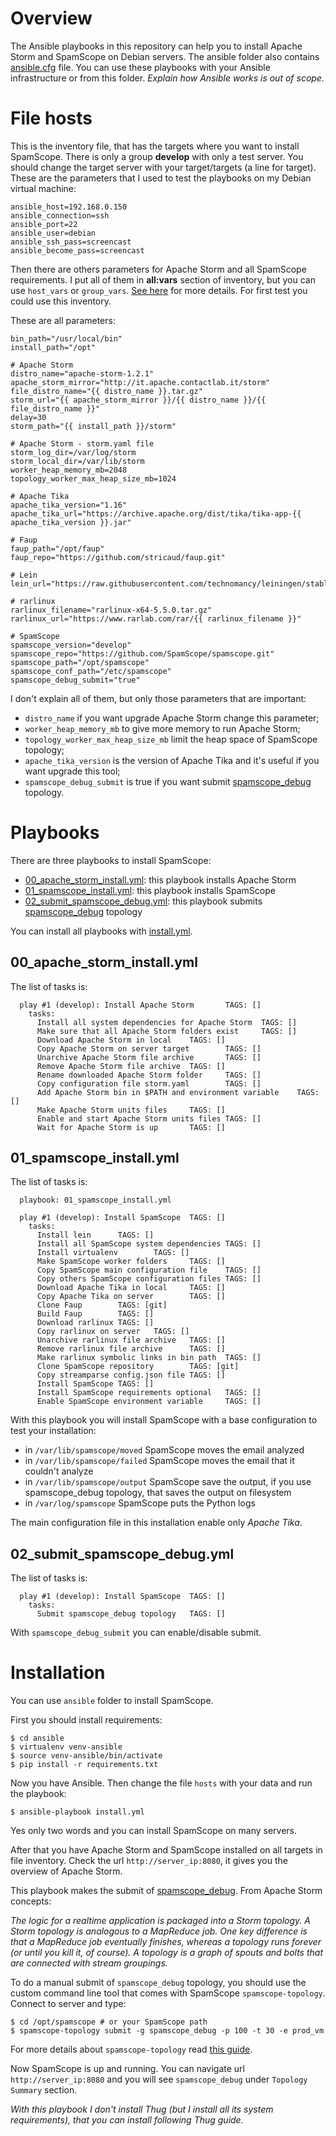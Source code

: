 # Overview
The Ansible playbooks in this repository can help you to install Apache Storm and SpamScope on Debian servers. The ansible folder also contains [ansible.cfg](./ansible.cfg) file.
You can use these playbooks with your Ansible infrastructure or from this folder.
_Explain how Ansible works is out of scope._

# File hosts
This is the inventory file, that has the targets where you want to install SpamScope.
There is only a group **develop** with only a test server. You should change the target server with your target/targets (a line for target).
These are the parameters that I used to test the playbooks on my Debian virtual machine:

```
ansible_host=192.168.0.150 
ansible_connection=ssh 
ansible_port=22 
ansible_user=debian 
ansible_ssh_pass=screencast 
ansible_become_pass=screencast
```

Then there are others parameters for Apache Storm and all SpamScope requirements. I put all of them in **all:vars** section of inventory, but you can use `host_vars` or `group_vars`. [See here](http://docs.ansible.com/ansible/latest/user_guide/intro_inventory.html) for more details.
For first test you could use this inventory.

These are all parameters:

```
bin_path="/usr/local/bin"
install_path="/opt"

# Apache Storm
distro_name="apache-storm-1.2.1"
apache_storm_mirror="http://it.apache.contactlab.it/storm"
file_distro_name="{{ distro_name }}.tar.gz"
storm_url="{{ apache_storm_mirror }}/{{ distro_name }}/{{ file_distro_name }}"
delay=30
storm_path="{{ install_path }}/storm"

# Apache Storm - storm.yaml file
storm_log_dir=/var/log/storm
storm_local_dir=/var/lib/storm
worker_heap_memory_mb=2048
topology_worker_max_heap_size_mb=1024

# Apache Tika
apache_tika_version="1.16"
apache_tika_url="https://archive.apache.org/dist/tika/tika-app-{{ apache_tika_version }}.jar"

# Faup
faup_path="/opt/faup"
faup_repo="https://github.com/stricaud/faup.git"

# Lein
lein_url="https://raw.githubusercontent.com/technomancy/leiningen/stable/bin/lein"

# rarlinux
rarlinux_filename="rarlinux-x64-5.5.0.tar.gz"
rarlinux_url="https://www.rarlab.com/rar/{{ rarlinux_filename }}"

# SpamScope
spamscope_version="develop"
spamscope_repo="https://github.com/SpamScope/spamscope.git"
spamscope_path="/opt/spamscope"
spamscope_conf_path="/etc/spamscope"
spamscope_debug_submit="true"
```

I don't explain all of them, but only those parameters that are important:
 * `distro_name` if you want upgrade Apache Storm change this parameter;
 * `worker_heap_memory_mb` to give more memory to run Apache Storm;
 * `topology_worker_max_heap_size_mb` limit the heap space of SpamScope topology;
 * `apache_tika_version` is the version of Apache Tika and it's useful if you want upgrade this tool;
 * `spamscope_debug_submit` is true if you want submit [spamscope_debug](../topologies/spamscope_debug.yml) topology.

# Playbooks
There are three playbooks to install SpamScope:
 - [00_apache_storm_install.yml](./00_apache_storm_install.yml): this playbook installs Apache Storm
 - [01_spamscope_install.yml](./01_spamscope_install.yml): this playbook installs SpamScope
 - [02_submit_spamscope_debug.yml](./02_submit_spamscope_debug.yml): this playbook submits [spamscope_debug](../topologies/spamscope_debug.yml) topology

You can install all playbooks with [install.yml](./install.yml).

## 00_apache_storm_install.yml
The list of tasks is:

```
  play #1 (develop): Install Apache Storm       TAGS: []
    tasks:
      Install all system dependencies for Apache Storm  TAGS: []
      Make sure that all Apache Storm folders exist     TAGS: []
      Download Apache Storm in local    TAGS: []
      Copy Apache Storm on server target        TAGS: []
      Unarchive Apache Storm file archive       TAGS: []
      Remove Apache Storm file archive  TAGS: []
      Rename downloaded Apache Storm folder     TAGS: []
      Copy configuration file storm.yaml        TAGS: []
      Add Apache Storm bin in $PATH and environment variable    TAGS: []
      Make Apache Storm units files     TAGS: []
      Enable and start Apache Storm units files TAGS: []
      Wait for Apache Storm is up       TAGS: []
```

## 01_spamscope_install.yml
The list of tasks is:

```
  playbook: 01_spamscope_install.yml

  play #1 (develop): Install SpamScope  TAGS: []
    tasks:
      Install lein      TAGS: []
      Install all SpamScope system dependencies TAGS: []
      Install virtualenv        TAGS: []
      Make SpamScope worker folders     TAGS: []
      Copy SpamScope main configuration file    TAGS: []
      Copy others SpamScope configuration files TAGS: []
      Download Apache Tika in local     TAGS: []
      Copy Apache Tika on server        TAGS: []
      Clone Faup        TAGS: [git]
      Build Faup        TAGS: []
      Download rarlinux TAGS: []
      Copy rarlinux on server   TAGS: []
      Unarchive rarlinux file archive   TAGS: []
      Remove rarlinux file archive      TAGS: []
      Make rarlinux symbolic links in bin path  TAGS: []
      Clone SpamScope repository        TAGS: [git]
      Copy streamparse config.json file TAGS: []
      Install SpamScope TAGS: []
      Install SpamScope requirements optional   TAGS: []
      Enable SpamScope environment variable     TAGS: []
```

With this playbook you will install SpamScope with a base configuration to test your installation:
 * in `/var/lib/spamscope/moved` SpamScope moves the email analyzed
 * in `/var/lib/spamscope/failed` SpamScope moves the email that it couldn't analyze
 * in `/var/lib/spamscope/output` SpamScope save the output, if you use spamscope_debug topology, that saves the output on filesystem
 * in `/var/log/spamscope` SpamScope puts the Python logs

The main configuration file in this installation enable only _Apache Tika_.

## 02_submit_spamscope_debug.yml
The list of tasks is:

```
  play #1 (develop): Install SpamScope  TAGS: []
    tasks:
      Submit spamscope_debug topology   TAGS: []
```

With `spamscope_debug_submit` you can enable/disable submit.


# Installation
You can use `ansible` folder to install SpamScope.

First you should install requirements:

```
$ cd ansible
$ virtualenv venv-ansible
$ source venv-ansible/bin/activate
$ pip install -r requirements.txt
```

Now you have Ansible. Then change the file `hosts` with your data and run the playbook:

```
$ ansible-playbook install.yml
```

Yes only two words and you can install SpamScope on many servers.

After that you have Apache Storm and SpamScope installed on all targets in file inventory. Check the url `http://server_ip:8080`, it gives you the overview of Apache Storm.

This playbook makes the submit of [spamscope_debug](../topologies/spamscope_debug.py). From Apache Storm concepts:

_The logic for a realtime application is packaged into a Storm topology. A Storm topology is analogous to a MapReduce job. One key difference is that a MapReduce job eventually finishes, whereas a topology runs forever (or until you kill it, of course). A topology is a graph of spouts and bolts that are connected with stream groupings._

To do a manual submit of `spamscope_debug` topology, you should use the custom command line tool that comes with SpamScope `spamscope-topology`.
Connect to server and type:

```
$ cd /opt/spamscope # or your SpamScope path
$ spamscope-topology submit -g spamscope_debug -p 100 -t 30 -e prod_vm
```

For more details about `spamscope-topology` read [this guide](../src/cli/README.md).

Now SpamScope is up and running. You can navigate url `http://server_ip:8080` and you will see `spamscope_debug` under `Topology Summary` section.

_With this playbook I don't install Thug (but I install all its system requirements), that you can install following Thug guide._
